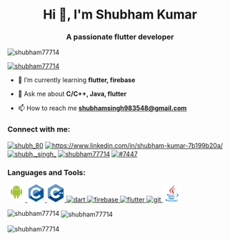 

<h1 align="center">Hi 👋, I'm Shubham Kumar</h1>
<h3 align="center">A passionate flutter developer</h3>

<p align="left"> <img src="https://komarev.com/ghpvc/?username=shubham77714&label=Profile%20views&color=0e75b6&style=flat" alt="shubham77714" /> </p>

<p align="left"> <a href="https://github.com/ryo-ma/github-profile-trophy"><img src="https://github-profile-trophy.vercel.app/?username=shubham77714" alt="shubham77714" /></a> </p>

- 🌱 I’m currently learning **flutter, firebase**

- 💬 Ask me about **C/C++, Java, flutter**

- 📫 How to reach me **shubhamsingh983548@gmail.com**

<h3 align="left">Connect with me:</h3>
<p align="left">
<a href="https://twitter.com/shubh_80" target="blank"><img align="center" src="https://raw.githubusercontent.com/rahuldkjain/github-profile-readme-generator/master/src/images/icons/Social/twitter.svg" alt="shubh_80" height="30" width="40" /></a>
<a href="https://www.linkedin.com/in/shubham77714/" target="blank"><img align="center" src="https://raw.githubusercontent.com/rahuldkjain/github-profile-readme-generator/master/src/images/icons/Social/linked-in-alt.svg" alt="https://www.linkedin.com/in/shubham-kumar-7b199b20a/" height="30" width="40" /></a>
<a href="https://instagram.com/shubh._singh_" target="blank"><img align="center" src="https://raw.githubusercontent.com/rahuldkjain/github-profile-readme-generator/master/src/images/icons/Social/instagram.svg" alt="shubh._singh_" height="30" width="40" /></a>
<a href="https://www.hackerrank.com/shubham77714" target="blank"><img align="center" src="https://raw.githubusercontent.com/rahuldkjain/github-profile-readme-generator/master/src/images/icons/Social/hackerrank.svg" alt="shubham77714" height="30" width="40" /></a>
<a href="https://discord.gg/#7447" target="blank"><img align="center" src="https://raw.githubusercontent.com/rahuldkjain/github-profile-readme-generator/master/src/images/icons/Social/discord.svg" alt="#7447" height="30" width="40" /></a>
</p>

<h3 align="left">Languages and Tools:</h3>
<p align="left"> <a href="https://developer.android.com" target="_blank" rel="noreferrer"> <img src="https://raw.githubusercontent.com/devicons/devicon/master/icons/android/android-original-wordmark.svg" alt="android" width="40" height="40"/> </a> <a href="https://www.cprogramming.com/" target="_blank" rel="noreferrer"> <img src="https://raw.githubusercontent.com/devicons/devicon/master/icons/c/c-original.svg" alt="c" width="40" height="40"/> </a> <a href="https://www.w3schools.com/cpp/" target="_blank" rel="noreferrer"> <img src="https://raw.githubusercontent.com/devicons/devicon/master/icons/cplusplus/cplusplus-original.svg" alt="cplusplus" width="40" height="40"/> </a> <a href="https://dart.dev" target="_blank" rel="noreferrer"> <img src="https://www.vectorlogo.zone/logos/dartlang/dartlang-icon.svg" alt="dart" width="40" height="40"/> </a> <a href="https://firebase.google.com/" target="_blank" rel="noreferrer"> <img src="https://www.vectorlogo.zone/logos/firebase/firebase-icon.svg" alt="firebase" width="40" height="40"/> </a> <a href="https://flutter.dev" target="_blank" rel="noreferrer"> <img src="https://www.vectorlogo.zone/logos/flutterio/flutterio-icon.svg" alt="flutter" width="40" height="40"/> </a> <a href="https://git-scm.com/" target="_blank" rel="noreferrer"> <img src="https://www.vectorlogo.zone/logos/git-scm/git-scm-icon.svg" alt="git" width="40" height="40"/> </a> <a href="https://www.java.com" target="_blank" rel="noreferrer"> <img src="https://raw.githubusercontent.com/devicons/devicon/master/icons/java/java-original.svg" alt="java" width="40" height="40"/> </a> </p>

<p><img align="left" src="https://github-readme-stats.vercel.app/api/top-langs?username=shubham77714&show_icons=true&locale=en&layout=compact" alt="shubham77714" /></p>

<p>&nbsp;<img align="center" src="https://github-readme-stats.vercel.app/api?username=shubham77714&show_icons=true&locale=en" alt="shubham77714" /></p>

<p><img align="center" src="https://github-readme-streak-stats.herokuapp.com/?user=shubham77714&" alt="shubham77714" /></p>
